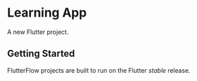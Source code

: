 # Learning App

A new Flutter project.

## Getting Started

FlutterFlow projects are built to run on the Flutter _stable_ release.
